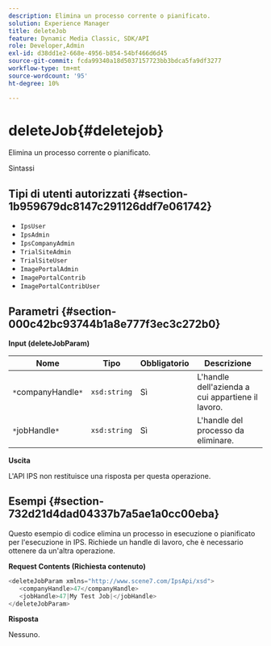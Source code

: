 ```yaml
---
description: Elimina un processo corrente o pianificato.
solution: Experience Manager
title: deleteJob
feature: Dynamic Media Classic, SDK/API
role: Developer,Admin
exl-id: d38dd1e2-668e-4956-b854-54bf466d6d45
source-git-commit: fcda99340a18d5037157723bb3bdca5fa9df3277
workflow-type: tm+mt
source-wordcount: '95'
ht-degree: 10%

---
```


# deleteJob{#deletejob}

Elimina un processo corrente o pianificato.

Sintassi

## Tipi di utenti autorizzati {#section-1b959679dc8147c291126ddf7e061742}

* `IpsUser`
* `IpsAdmin`
* `IpsCompanyAdmin`
* `TrialSiteAdmin`
* `TrialSiteUser`
* `ImagePortalAdmin`
* `ImagePortalContrib`
* `ImagePortalContribUser`

## Parametri {#section-000c42bc93744b1a8e777f3ec3c272b0}

**Input (deleteJobParam)**

| Nome | Tipo | Obbligatorio | Descrizione |
|---|---|---|---|
| `*`companyHandle`*` | `xsd:string` | Sì | L&#39;handle dell&#39;azienda a cui appartiene il lavoro. |
| `*`jobHandle`*` | `xsd:string` | Sì | L&#39;handle del processo da eliminare. |

**Uscita**

L&#39;API IPS non restituisce una risposta per questa operazione.

## Esempi {#section-732d21d4dad04337b7a5ae1a0cc00eba}

Questo esempio di codice elimina un processo in esecuzione o pianificato per l&#39;esecuzione in IPS. Richiede un handle di lavoro, che è necessario ottenere da un&#39;altra operazione.

**Request Contents (Richiesta contenuto)**

```java
<deleteJobParam xmlns="http://www.scene7.com/IpsApi/xsd">
   <companyHandle>47</companyHandle>
   <jobHandle>47|My Test Job|</jobHandle>
</deleteJobParam>
```

**Risposta**

Nessuno.
